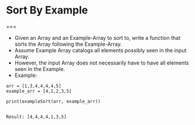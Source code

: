 # Sort By Example
===

* Given an Array and an Example-Array to sort to, write a function that sorts the Array following the Example-Array.
* Assume Example Array catalogs all elements possibly seen in the input Array.
* However, the input Array does not necessarily have to have all elements seen in the Example.
* Example:

```
arr = [1,3,4,4,4,4,5]
example_arr = [4,1,2,3,5]

print(exampleSort(arr, example_arr))


Result: [4,4,4,4,1,3,5]
```
